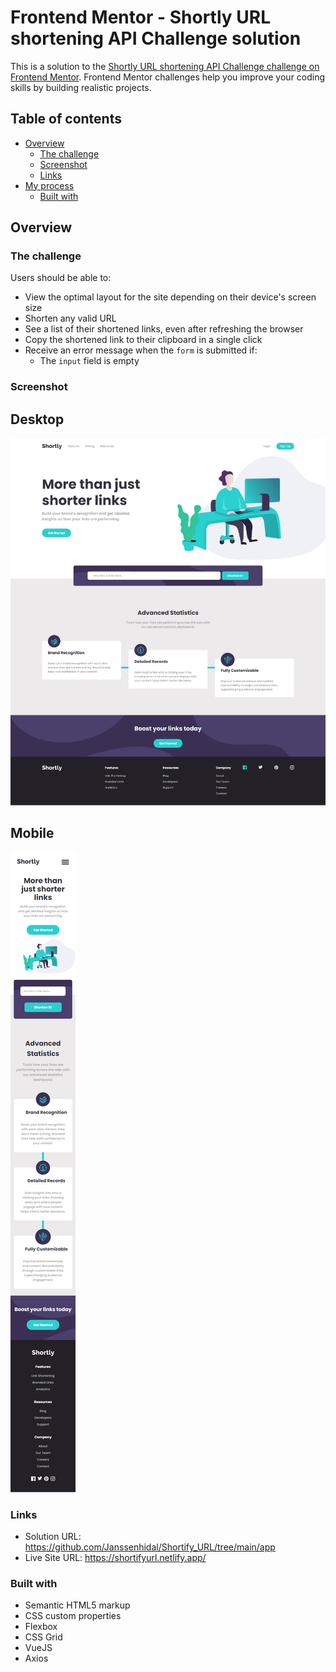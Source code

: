 # Frontend Mentor - Shortly URL shortening API Challenge solution

This is a solution to the [Shortly URL shortening API Challenge challenge on Frontend Mentor](https://www.frontendmentor.io/challenges/url-shortening-api-landing-page-2ce3ob-G). Frontend Mentor challenges help you improve your coding skills by building realistic projects. 

## Table of contents

- [Overview](#overview)
  - [The challenge](#the-challenge)
  - [Screenshot](#screenshot)
  - [Links](#links)
- [My process](#my-process)
  - [Built with](#built-with)

## Overview

### The challenge

Users should be able to:

- View the optimal layout for the site depending on their device's screen size
- Shorten any valid URL
- See a list of their shortened links, even after refreshing the browser
- Copy the shortened link to their clipboard in a single click
- Receive an error message when the `form` is submitted if:
  - The `input` field is empty

### Screenshot

## Desktop
![](./src/assets/images/desktop.png)

## Mobile
![](./src/assets/images/mobile.png)


### Links

- Solution URL: https://github.com/Janssenhidal/Shortify_URL/tree/main/app
- Live Site URL: https://shortifyurl.netlify.app/


### Built with

- Semantic HTML5 markup
- CSS custom properties
- Flexbox
- CSS Grid
- VueJS
- Axios